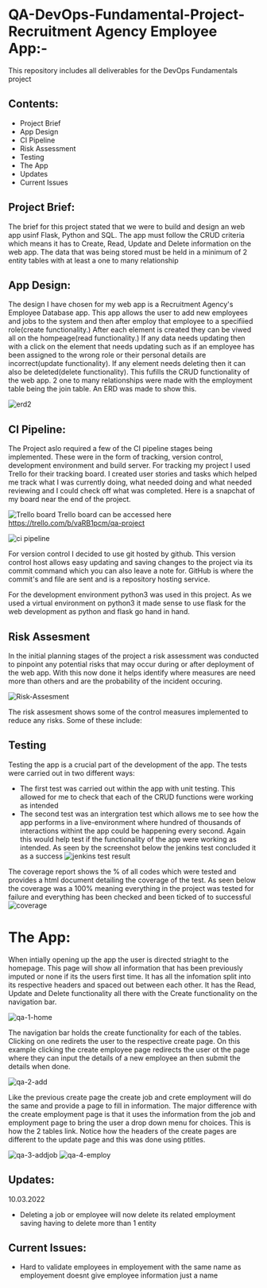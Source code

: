 # QA-DevOps-Fundamental-Project- Recruitment Agency Employee App:-
This repository includes all deliverables for the DevOps Fundamentals project

## Contents:

- Project Brief
- App Design
- CI Pipeline
- Risk Assessment
- Testing
- The App
- Updates
- Current Issues

## Project Brief:

The brief for this project stated that we were to build and design an web app usinf Flask, Python and SQL. The app must follow the CRUD criteria which means it has to Create, Read, Update and Delete information on the web app. The data that was being stored must be held in a minimum of 2 entity tables with at least a one to many relationship

## App Design:

The design I have chosen for my web app is a Recruitment Agency's Employee Database app. This app allows the user to add new employees and jobs to the system and then after employ that employee to a specifiied role(create functionality.) After each element is created they can be viwed all on the hompeage(read functionality.) If any data needs updating then with a click on the element that needs updating such as if an employee has been assigned to the wrong role or their personal details are incorrect(update functionality). If any element needs deleting then it can also be deleted(delete functionality). This fufills the CRUD functionality of the web app. 2 one to many relationships were made with the employment table being the join table. An ERD was made to show this.

![erd2](https://user-images.githubusercontent.com/99325859/157317506-1ca0fe9d-6bdc-45c3-aefb-638a32d7dc8b.png)

## CI Pipeline:

The Project aslo required a few of the CI pipeline stages being implemented. These were in the form of tracking, version control, development environment and build server. For tracking my project I used Trello for their tracking board. I created user stories and tasks which helped me track what I was currently doing, what needed doing and what needed reviewing and I could check off what was completed. Here is a snapchat of my board near the end of the project.

![Trello board](https://user-images.githubusercontent.com/99325859/157636066-a2f944f9-4c2f-4104-afad-b0d2aad9cbc4.png)
Trello board can be accessed here https://trello.com/b/vaRB1pcm/qa-project

![ci pipeline](https://user-images.githubusercontent.com/99325859/157665986-dd55a1c5-8ce0-46d8-a90f-04435bc7cc4c.png)

For version control I decided to use git hosted by github. This version control host allows easy updating and saving changes to the project via its commit command which you can also leave a note for. GitHub is where the commit's and file are sent and is a repository hosting service.

For the development environment python3 was used in this project. As we used a virtual environment on python3 it made sense to use flask for the web development as python and flask go hand in hand.


## Risk Assesment

In the initial planning stages of the project a risk assessment was conducted to pinpoint any potential risks that may occur during or after deployment of the web app. With this now done it helps identify where measures are need more than others and are the probability of the incident occuring. 

![Risk-Assesment](https://user-images.githubusercontent.com/99325859/157317984-c48cf0bb-802d-4e68-9403-7ad889647f78.png)

The risk assesment shows some of the control measures implemented to reduce any risks. Some of these include:



## Testing 

Testing the app is a crucial part of the development of the app. The tests were carried out in two different ways:

- The first test was carried out within the app with unit testing. This allowed for me to check that each of the CRUD functions were working as intended
- The second test was an intergration test which allows me to see how the app performs in a live-environment where hundred of thousands of interactions withint the app could be happening every second. Again this would help test if the functionality of the app were working as intended. As seen by the screenshot below the jenkins test concluded it as a success
![jenkins test result](https://user-images.githubusercontent.com/99325859/157643398-a93f71d9-f484-46d5-aca9-a03ed16e277e.png)

The coverage report shows the % of all codes which were tested and provides a html document detailing the coverage of the test. As seen below the coverage was a 100% meaning everything in the project was tested for failure and everything has been checked and been ticked of to successful 
![coverage](https://user-images.githubusercontent.com/99325859/157643413-67ca00a4-e575-4cce-9212-e16e5b2f3db0.png)


# The App:

When intially opening up the app the user is directed striaght to the homepage. This page will show all information that has been previously imputed or none if its the users first time. It has all the infomation split into its respective headers and spaced out between each other. It has the Read, Update and Delete functionality all there with the Create functionality on the navigation bar.

![qa-1-home](https://user-images.githubusercontent.com/99325859/157319275-a5ae591f-f142-4035-9fec-c63ac8bd9e57.png)

The navigation bar holds the create functionality for each of the tables. Clicking on one redirets the user to the respective create page. On this example clicking the create employee page redirects the user ot the page where they can input the details of a new employee an then submit the details when done. 

![qa-2-add](https://user-images.githubusercontent.com/99325859/157319613-a12847bd-6e86-4ae1-97b7-afd457e4c211.png)

Like the previous create page the create job and crete employment will do the same and provide a page to fill in information. The major difference with the create employment page is that it uses the information from the job and employment page to bring the user a drop down menu for choices. This is how the 2 tables link. Notice how the headers of the create pages are different to the update page and this was done using ptitles. 

![qa-3-addjob](https://user-images.githubusercontent.com/99325859/157320080-f932aac9-bc0b-44ea-a6d7-68576aec032d.png)
![qa-4-employ](https://user-images.githubusercontent.com/99325859/157320099-1f76d881-9464-4201-ad8a-eaf9959ca04e.png)

## Updates:

10.03.2022
 - Deleting a job or employee will now delete its related employment saving having to delete more than 1 entity

## Current Issues:

- Hard to validate employees in employement with the same name as employement doesnt give employee information just a name
